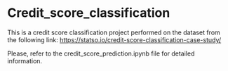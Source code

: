 # Credit_score_classification
This is a credit score classification project performed on the dataset from the following link: https://statso.io/credit-score-classification-case-study/

Please, refer to the credit_score_prediction.ipynb file for detailed information.
